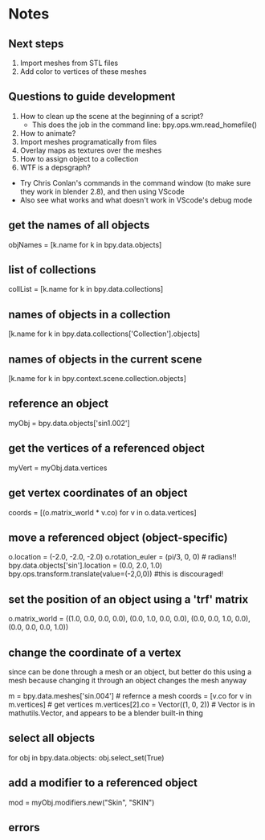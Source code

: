 # Notes

## Next steps

1. Import meshes from STL files
2. Add color to vertices of these meshes

## Questions to guide development

1. How to clean up the scene at the beginning of a script?
      - This does the job in the command line: bpy.ops.wm.read_homefile()
2. How to animate?
3. Import meshes programatically from files
4. Overlay maps as textures over the meshes
5. How to assign object to a collection
6. WTF is a depsgraph?

- Try Chris Conlan's commands in the command window (to make sure they work in blender 2.8), and then using VScode
- Also see what works and what doesn't work in VScode's debug mode

## get the names of all objects

objNames = [k.name for k in bpy.data.objects]

## list of collections

collList = [k.name for k in bpy.data.collections]

## names of objects in a collection

[k.name for k in bpy.data.collections['Collection'].objects]

## names of objects in the current scene

[k.name for k in bpy.context.scene.collection.objects]

## reference an object

myObj = bpy.data.objects['sin1.002']

## get the vertices of a referenced object

myVert = myObj.data.vertices

## get vertex coordinates of an object

coords = [(o.matrix_world * v.co) for v in o.data.vertices]

## move a referenced object (object-specific)

o.location = (-2.0, -2.0, -2.0)
o.rotation_euler = (pi/3, 0, 0) # radians!!
bpy.data.objects['sin'].location = (0.0, 2.0, 1.0)
bpy.ops.transform.translate(value=(-2,0,0)) #this is discouraged!

## set the position of an object using a 'trf' matrix

o.matrix_world = ((1.0, 0.0, 0.0, 0.0), (0.0, 1.0, 0.0, 0.0), (0.0, 0.0, 1.0, 0.0), (0.0, 0.0, 0.0, 1.0))

## change the coordinate of a vertex

since can be done through a mesh or an object, but better do this using a mesh because changing it through an object changes the mesh anyway

m = bpy.data.meshes['sin.004'] # refernce a mesh
coords = [v.co for v in m.vertices] # get vertices
m.vertices[2].co = Vector((1, 0, 2)) # Vector is in mathutils.Vector, and appears to be a blender built-in thing

## select all objects

for obj in bpy.data.objects:
    obj.select_set(True)

## add a modifier to a referenced object

mod = myObj.modifiers.new("Skin", "SKIN")

## errors


